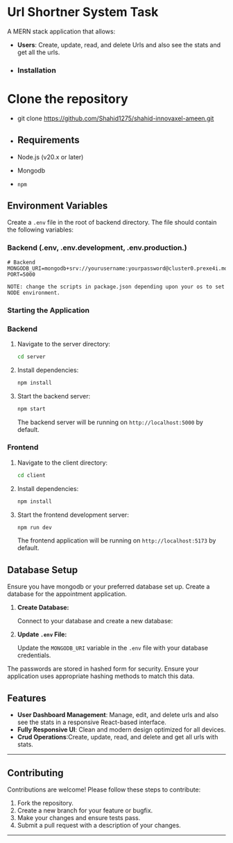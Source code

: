 # Url Shortner System Task

A MERN stack application that allows:
- **Users**: Create, update, read, and delete Urls and also see the stats and get all the urls.

- ### Installation

# Clone the repository
- git clone https://github.com/Shahid1275/shahid-innovaxel-ameen.git
  
- ## Requirements

- Node.js (v20.x or later)
- Mongodb
- `npm`

## Environment Variables

Create a `.env` file in the root of backend directory. The file should contain the following variables:

### Backend (.env, .env.development, .env.production.)

```env
# Backend
MONGODB_URI=mongodb+srv://yourusername:yourpassword@cluster0.prexe4i.mongodb.net
PORT=5000

NOTE: change the scripts in package.json depending upon your os to set NODE environment.
```

### Starting the Application

### Backend

1. Navigate to the server directory:

   ```bash
   cd server
   ```

2. Install dependencies:

   ```bash
   npm install
   ```

3. Start the backend server:

   ```bash
   npm start
   ```

   The backend server will be running on `http://localhost:5000` by default.

### Frontend

1. Navigate to the client directory:

   ```bash
   cd client
   ```

2. Install dependencies:

   ```bash
   npm install
   ```

3. Start the frontend development server:

   ```bash
   npm run dev
   ```

   The frontend application will be running on `http://localhost:5173` by default.


## Database Setup

Ensure you have mongodb or your preferred database set up. Create a database for the appointment application.

1. **Create Database:**

   Connect to your database and create a new database:

2. **Update `.env` File:**

   Update the `MONGODB_URI` variable in the `.env` file with your database credentials.

The passwords are stored in hashed form for security. Ensure your application uses appropriate hashing methods to match this data.

## Features

- **User Dashboard Management**: Manage, edit, and delete urls and also see the stats in a responsive React-based interface.
- **Fully Responsive UI**: Clean and modern design optimized for all devices.
- **Crud Operations**:Create, update, read, and delete and get all urls with stats.

---

## Contributing

Contributions are welcome! Please follow these steps to contribute:

1. Fork the repository.
2. Create a new branch for your feature or bugfix.
3. Make your changes and ensure tests pass.
4. Submit a pull request with a description of your changes.
---
